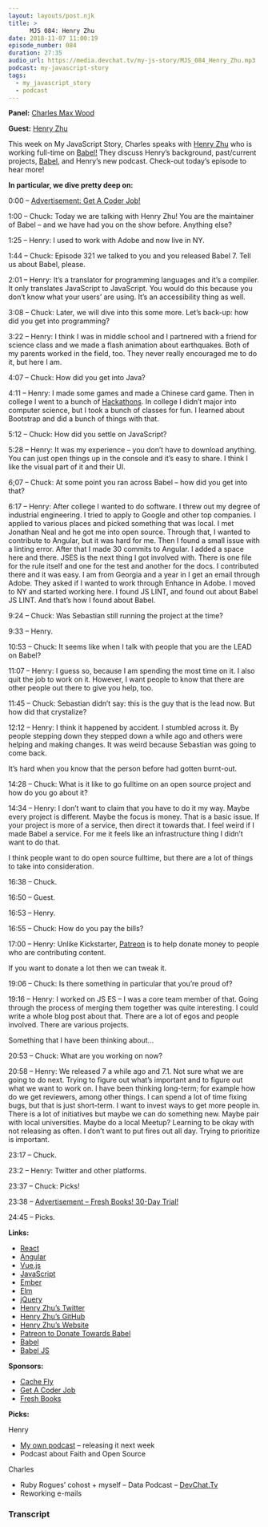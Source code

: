 ```yaml
---
layout: layouts/post.njk
title: >
      MJS 084: Henry Zhu
date: 2018-11-07 11:00:19
episode_number: 084
duration: 27:35
audio_url: https://media.devchat.tv/my-js-story/MJS_084_Henry_Zhu.mp3
podcast: my-javascript-story
tags: 
  - my_javascript_story
  - podcast
---
```


 **Panel:** [Charles Max Wood](https://twitter.com/cmaxw?lang=en)

**Guest:** [Henry Zhu](https://twitter.com/left_pad?lang=en)

This week on My JavaScript Story, Charles speaks with [Henry Zhu](https://twitter.com/left_pad?lang=en) who is working full-time on [Babel!](https://babeljs.io) They discuss Henry’s background, past/current projects, [Babel](https://babeljs.io), and Henry’s new podcast. Check-out today’s episode to hear more!

**In particular, we dive pretty deep on:**

0:00 – [Advertisement: Get A Coder Job!](https://devchat.tv/get-a-coder-job/)

1:00 – Chuck: Today we are talking with Henry Zhu! You are the maintainer of Babel – and we have had you on the show before. Anything else?

1:25 – Henry: I used to work with Adobe and now live in NY.

1:44 – Chuck: Episode 321 we talked to you and you released Babel 7. Tell us about Babel, please.

2:01 – Henry: It’s a translator for programming languages and it’s a compiler. It only translates JavaScript to JavaScript. You would do this because you don’t know what your users’ are using. It’s an accessibility thing as well.

3:08 – Chuck: Later, we will dive into this some more. Let’s back-up: how did you get into programming?

3:22 – Henry: I think I was in middle school and I partnered with a friend for science class and we made a flash animation about earthquakes. Both of my parents worked in the field, too. They never really encouraged me to do it, but here I am.

4:07 – Chuck: How did you get into Java?

4:11 – Henry: I made some games and made a Chinese card game. Then in college I went to a bunch of [Hackathons](https://en.wikipedia.org/wiki/Hackathon). In college I didn’t major into computer science, but I took a bunch of classes for fun. I learned about Bootstrap and did a bunch of things with that.

5:12 – Chuck: How did you settle on JavaScript?

5:28 – Henry: It was my experience – you don’t have to download anything. You can just open things up in the console and it’s easy to share. I think I like the visual part of it and their UI.

6;07 – Chuck: At some point you ran across Babel – how did you get into that?

6:17 – Henry: After college I wanted to do software. I threw out my degree of industrial engineering. I tried to apply to Google and other top companies. I applied to various places and picked something that was local. I met Jonathan Neal and he got me into open source. Through that, I wanted to contribute to Angular, but it was hard for me. Then I found a small issue with a linting error. After that I made 30 commits to Angular. I added a space here and there. JSES is the next thing I got involved with. There is one file for the rule itself and one for the test and another for the docs. I contributed there and it was easy. I am from Georgia and a year in I get an email through Adobe. They asked if I wanted to work through Enhance in Adobe. I moved to NY and started working here. I found JS LINT, and found out about Babel JS LINT. And that’s how I found about Babel.

9:24 – Chuck: Was Sebastian still running the project at the time?

9:33 – Henry.

10:53 – Chuck: It seems like when I talk with people that you are the LEAD on Babel?

11:07 – Henry: I guess so, because I am spending the most time on it. I also quit the job to work on it. However, I want people to know that there are other people out there to give you help, too.

11:45 – Chuck: Sebastian didn’t say: this is the guy that is the lead now. But how did that crystalize?

12:12 – Henry: I think it happened by accident. I stumbled across it. By people stepping down they stepped down a while ago and others were helping and making changes. It was weird because Sebastian was going to come back.

It’s hard when you know that the person before had gotten burnt-out.

14:28 – Chuck: What is it like to go fulltime on an open source project and how do you go about it?

14:34 – Henry: I don’t want to claim that you have to do it my way. Maybe every project is different. Maybe the focus is money. That is a basic issue. If your project is more of a service, then direct it towards that. I feel weird if I made Babel a service. For me it feels like an infrastructure thing I didn’t want to do that.

I think people want to do open source fulltime, but there are a lot of things to take into consideration.

16:38 – Chuck.

16:50 – Guest.

16:53 – Henry.

16:55 – Chuck: How do you pay the bills?

17:00 – Henry: Unlike Kickstarter, [Patreon](https://www.patreon.com/henryzhu) is to help donate money to people who are contributing content.

If you want to donate a lot then we can tweak it.

19:06 – Chuck: Is there something in particular that you’re proud of?

19:16 – Henry: I worked on JS ES – I was a core team member of that. Going through the process of merging them together was quite interesting. I could write a whole blog post about that. There are a lot of egos and people involved. There are various projects.

Something that I have been thinking about...

20:53 – Chuck: What are you working on now?

20:58 – Henry: We released 7 a while ago and 7.1. Not sure what we are going to do next. Trying to figure out what’s important and to figure out what we want to work on. I have been thinking long-term; for example how do we get reviewers, among other things. I can spend a lot of time fixing bugs, but that is just short-term. I want to invest ways to get more people in. There is a lot of initiatives but maybe we can do something new. Maybe pair with local universities. Maybe do a local Meetup? Learning to be okay with not releasing as often. I don’t want to put fires out all day. Trying to prioritize is important.

23:17 – Chuck.

23:2 – Henry: Twitter and other platforms.

23:37 – Chuck: Picks!

23:38 – [Advertisement – Fresh Books! 30-Day Trial!](https://www.freshbooks.com)

24:45 – Picks.

**Links:**

- [React](https://reactjs.org)
- [Angular](https://angular.io)
- [Vue.js](https://vuejs.org)
- [JavaScript](https://www.javascript.com)
- [Ember](https://www.emberjs.com)
- [Elm](https://guide.elm-lang.org)
- [jQuery](https://jquery.com)
- [Henry Zhu’s Twitter](https://twitter.com/left_pad?lang=en)
- [Henry Zhu’s GitHub](https://github.com/hzoo)
- [Henry Zhu’s Website](https://www.henryzoo.com)
- [Patreon to Donate Towards Babel](https://www.patreon.com/henryzhu)
- [Babel](https://twitter.com/babeljs)
- [Babel JS](https://babeljs.io)

**Sponsors:**

- [Cache Fly](https://www.cachefly.com)
- [Get A Coder Job](https://devchat.tv/get-a-coder-job/)
- [Fresh Books](https://www.freshbooks.com/?ref=ppc-na-fb&camp=US%2528SEM%2529Branded%257CEXM&ag=freshbooks+%252Bx&kw=freshbooks&campaignid=717543354&adgroupid=51893696397&kwid=aud-156768853724:kwd-298507762065&dv=c&ntwk=g&crid=289640536553&source=GOOGLE&gclid=EAIaIQobChMI6cT5gtmT3gIViobACh1xBQgvEAAYASAAEgLnB_D_BwE&gclsrc=aw.ds&dclid=CLPSqoTZk94CFVa6TwodIkkF7w)

**Picks:**

Henry

- [My own podcast](https://hopeinsource.com) – releasing it next week 
- Podcast about Faith and Open Source

Charles

- Ruby Rogues’ cohost + myself – Data Podcast – [DevChat.Tv](https://devchat.tv)
- Reworking e-mails


### Transcript


